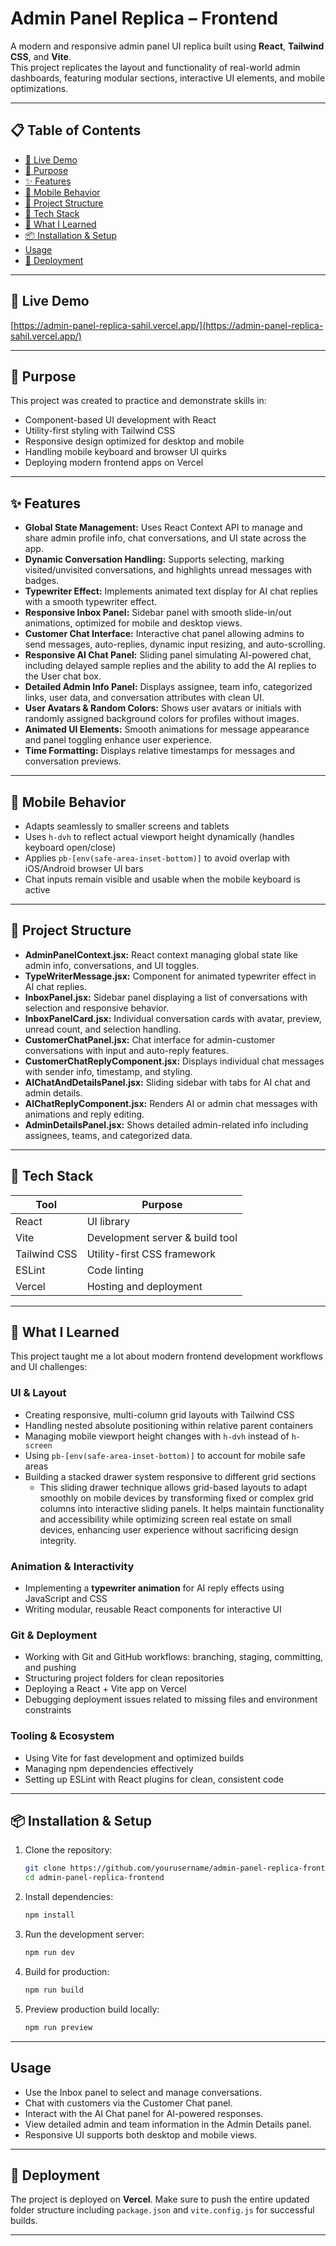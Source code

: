# Admin Panel Replica – Frontend

A modern and responsive admin panel UI replica built using **React**, **Tailwind CSS**, and **Vite**.  
This project replicates the layout and functionality of real-world admin dashboards, featuring modular sections, interactive UI elements, and mobile optimizations.

---

## 📋 Table of Contents

- [🚀 Live Demo](#-live-demo)  
- [📌 Purpose](#-purpose)  
- [✨ Features](#-features)  
- [📱 Mobile Behavior](#-mobile-behavior)  
- [📂 Project Structure](#-project-structure)  
- [🧰 Tech Stack](#-tech-stack)  
- [🧠 What I Learned](#-what-i-learned)  
- [📦 Installation & Setup](#-installation--setup)  
- [Usage](#usage)  
- [🔗 Deployment](#-deployment)  

---

## 🚀 Live Demo

[https://admin-panel-replica-sahil.vercel.app/](https://admin-panel-replica-sahil.vercel.app/)

---

## 📌 Purpose

This project was created to practice and demonstrate skills in:

- Component-based UI development with React
- Utility-first styling with Tailwind CSS
- Responsive design optimized for desktop and mobile
- Handling mobile keyboard and browser UI quirks
- Deploying modern frontend apps on Vercel

---

## ✨ Features

- **Global State Management:** Uses React Context API to manage and share admin profile info, chat conversations, and UI state across the app.
- **Dynamic Conversation Handling:** Supports selecting, marking visited/unvisited conversations, and highlights unread messages with badges.
- **Typewriter Effect:** Implements animated text display for AI chat replies with a smooth typewriter effect.
- **Responsive Inbox Panel:** Sidebar panel with smooth slide-in/out animations, optimized for mobile and desktop views.
- **Customer Chat Interface:** Interactive chat panel allowing admins to send messages, auto-replies, dynamic input resizing, and auto-scrolling.
- **Responsive AI Chat Panel:** Sliding panel simulating AI-powered chat, including delayed sample replies and the ability to add the AI replies to the User chat box.
- **Detailed Admin Info Panel:** Displays assignee, team info, categorized links, user data, and conversation attributes with clean UI.
- **User Avatars & Random Colors:** Shows user avatars or initials with randomly assigned background colors for profiles without images.
- **Animated UI Elements:** Smooth animations for message appearance and panel toggling enhance user experience.
- **Time Formatting:** Displays relative timestamps for messages and conversation previews.

---

## 📱 Mobile Behavior

- Adapts seamlessly to smaller screens and tablets  
- Uses `h-dvh` to reflect actual viewport height dynamically (handles keyboard open/close)  
- Applies `pb-[env(safe-area-inset-bottom)]` to avoid overlap with iOS/Android browser UI bars  
- Chat inputs remain visible and usable when the mobile keyboard is active  

---

## 📂 Project Structure

- **AdminPanelContext.jsx:** React context managing global state like admin info, conversations, and UI toggles.
- **TypeWriterMessage.jsx:** Component for animated typewriter effect in AI chat replies.
- **InboxPanel.jsx:** Sidebar panel displaying a list of conversations with selection and responsive behavior.
- **InboxPanelCard.jsx:** Individual conversation cards with avatar, preview, unread count, and selection handling.
- **CustomerChatPanel.jsx:** Chat interface for admin-customer conversations with input and auto-reply features.
- **CustomerChatReplyComponent.jsx:** Displays individual chat messages with sender info, timestamp, and styling.
- **AIChatAndDetailsPanel.jsx:** Sliding sidebar with tabs for AI chat and admin details.
- **AIChatReplyComponent.jsx:** Renders AI or admin chat messages with animations and reply editing.
- **AdminDetailsPanel.jsx:** Shows detailed admin-related info including assignees, teams, and categorized data.

---

## 🧰 Tech Stack

| Tool           | Purpose                              |
|----------------|------------------------------------|
| React          | UI library                         |
| Vite           | Development server & build tool    |
| Tailwind CSS   | Utility-first CSS framework        |
| ESLint         | Code linting                      |
| Vercel         | Hosting and deployment             |

---


## 🧠 What I Learned

This project taught me a lot about modern frontend development workflows and UI challenges:

### UI & Layout

- Creating responsive, multi-column grid layouts with Tailwind CSS  
- Handling nested absolute positioning within relative parent containers  
- Managing mobile viewport height changes with `h-dvh` instead of `h-screen`  
- Using `pb-[env(safe-area-inset-bottom)]` to account for mobile safe areas  
- Building a stacked drawer system responsive to different grid sections  
  - This sliding drawer technique allows grid-based layouts to adapt smoothly on mobile devices by transforming fixed or complex grid columns into interactive sliding panels. It helps maintain functionality and accessibility while optimizing screen real estate on small devices, enhancing user experience without sacrificing design integrity. 

### Animation & Interactivity

- Implementing a **typewriter animation** for AI reply effects using JavaScript and CSS  
- Writing modular, reusable React components for interactive UI  

### Git & Deployment

- Working with Git and GitHub workflows: branching, staging, committing, and pushing  
- Structuring project folders for clean repositories  
- Deploying a React + Vite app on Vercel  
- Debugging deployment issues related to missing files and environment constraints  

### Tooling & Ecosystem

- Using Vite for fast development and optimized builds  
- Managing npm dependencies effectively  
- Setting up ESLint with React plugins for clean, consistent code  

---

## 📦 Installation & Setup

1. Clone the repository:  
   ```bash
   git clone https://github.com/yourusername/admin-panel-replica-frontend.git
   cd admin-panel-replica-frontend
   ```

2. Install dependencies:  
   ```bash
   npm install
   ```

3. Run the development server:  
   ```bash
   npm run dev
   ```

4. Build for production:  
   ```bash
   npm run build
   ```

5. Preview production build locally:  
   ```bash
   npm run preview
   ```

---

## Usage

- Use the Inbox panel to select and manage conversations.
- Chat with customers via the Customer Chat panel.
- Interact with the AI Chat panel for AI-powered responses.
- View detailed admin and team information in the Admin Details panel.
- Responsive UI supports both desktop and mobile views.

---

## 🔗 Deployment

The project is deployed on **Vercel**. Make sure to push the entire updated folder structure including `package.json` and `vite.config.js` for successful builds.

---


